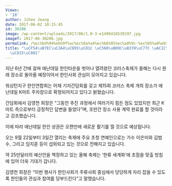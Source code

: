 ```yaml
---
Views:
- '18'
author: Jihee Jeong
date: 2017-06-02 10:15:45
id: 30206
image: /wp-content/uploads/2017/06/1.0-3-e1496416539197.jpg
imagef: 2017-06-30206.jpg
permalink: /%ec%bd%94%eb%9f%ac%ec%8a%a4%ec%b6%95%ec%a0%9c-%ec%95%a0%eb%82%9c%eb%8d%b0%ec%9d%bc-%ea%b0%9c%ec%b5%9c-%ed%99%95%ec%a0%95%ec%a0%81/
title: "\uCF54\uB7EC\uC2A4\uCD95\uC81C \uC560\uB09C\uB370\uC77C \uAC1C\uCD5C \uD655\
  \uC815\uC801"
---
```


지난 6년 간에 걸쳐 애난데일 한인타운을 벗어나 열려왔던 코러스축제가 올해는 다시 원래 장소로 돌아올 예정이어서 한인사회 관심이 모아지고 있습니다.

워싱턴지구 한인연합회는 어제 기자간담회를 갖고 제15회 코러스 축제 개최 장소가 애난데일 K마트 주차장으로 확정되어지고 있다고 밝혔습니다.

간담회에서 김영천 회장은 “그동안 추진 과정에서 여러가지 힘든 점도 있었지만 최근 K마트 측으로부터 긍정적인 답변을 들었다”며, 조만간 장소 사용 계약 완료를 할 것이라고 강조했습니다.

이에 따라 애난데일 한인 상권은 오랜만에 새로운 활기를 띨 것으로 예상됩니다.

오는 9월 22일부터 3일간 열리는 축제에 주요 초청 연예인으로는 가수 이은미와 김범수, 그리고 임지훈 등이 섭외되고 있는 것으로 전해지고 있습니다.

약 25만달러의 예산안을 책정하고 있는 올해 축제는 ‘한류 세계화’에 초점을 맞출 방침에 있어 더욱 기대가 갑니다.

김영천 회장은 “이번 행사가 한인사회가 주류사회 중심에서 당당하게 자리 잡을 수 있도록 한인들의 관심과 참여를 당부드린다”고 말했습니다.

&nbsp;